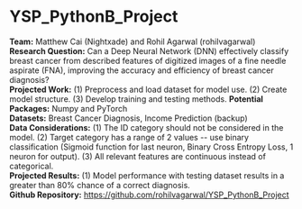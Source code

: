 # YSP_PythonB_Project
**Team:** Matthew Cai (Nightxade) and Rohil Agarwal (rohilvagarwal)  
**Research Question:** Can a Deep Neural Network (DNN) effectively classify breast cancer from described features of digitized images of a fine needle aspirate (FNA), improving the accuracy and efficiency of breast cancer diagnosis?  
**Projected Work:** (1) Preprocess and load dataset for model use. (2) Create model structure. (3) Develop training and testing methods.
**Potential Packages:** Numpy and PyTorch  
**Datasets:** Breast Cancer Diagnosis, Income Prediction (backup)  
**Data Considerations:** (1) The ID category should not be considered in the model. (2) Target category has a range of 2 values -- use binary classification (Sigmoid function for last neuron, Binary Cross Entropy Loss, 1 neuron for output). (3) All relevant features are continuous instead of categorical.  
**Projected Results:** (1) Model performance with testing dataset results in a greater than 80% chance of a correct diagnosis.  
**Github Repository:** https://github.com/rohilvagarwal/YSP_PythonB_Project  
